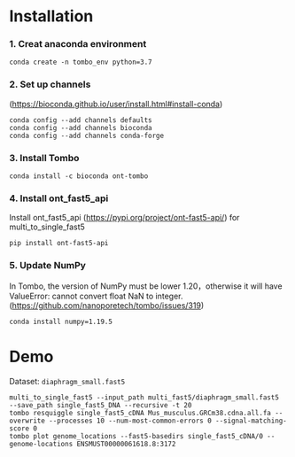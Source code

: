 # Installation


### 1. Creat anaconda environment
```
conda create -n tombo_env python=3.7
```
### 2. Set up channels
 (https://bioconda.github.io/user/install.html#install-conda)
```
conda config --add channels defaults
conda config --add channels bioconda
conda config --add channels conda-forge
```
### 3. Install Tombo
```
conda install -c bioconda ont-tombo
```
### 4. Install ont_fast5_api
Install ont_fast5_api (https://pypi.org/project/ont-fast5-api/) for multi_to_single_fast5
```
pip install ont-fast5-api
```
### 5. Update NumPy  
In Tombo, the version of NumPy must be lower 1.20，otherwise it will have ValueError: cannot convert float NaN to integer.(https://github.com/nanoporetech/tombo/issues/319)
```
conda install numpy=1.19.5
```

# Demo

Dataset: ` diaphragm_small.fast5 `

```
multi_to_single_fast5 --input_path multi_fast5/diaphragm_small.fast5  --save_path single_fast5_DNA --recursive -t 20
tombo resquiggle single_fast5_cDNA Mus_musculus.GRCm38.cdna.all.fa --overwrite --processes 10 --num-most-common-errors 0 --signal-matching-score 0
tombo plot genome_locations --fast5-basedirs single_fast5_cDNA/0 --genome-locations ENSMUST00000061618.8:3172
```

